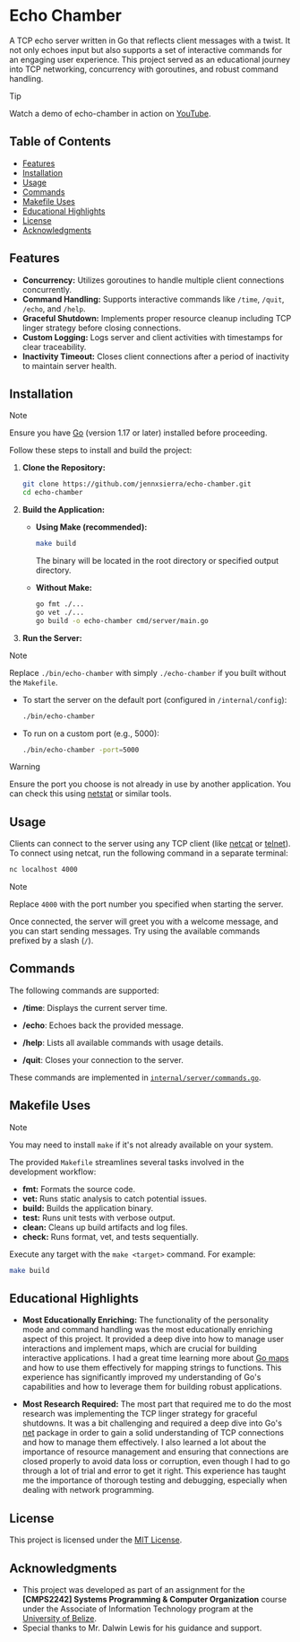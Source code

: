 # Echo Chamber

A TCP echo server written in Go that reflects client messages with a twist. It not only echoes input but also supports a set of interactive commands for an engaging user experience. This project served as an educational journey into TCP networking, concurrency with goroutines, and robust command handling.

> [!TIP]
>
> Watch a demo of echo-chamber in action on [YouTube](https://youtu.be/DemoVideoID).

## Table of Contents

- [Features](#features)
- [Installation](#installation)
- [Usage](#usage)
- [Commands](#commands)
- [Makefile Uses](#makefile-uses)
- [Educational Highlights](#educational-highlights)
- [License](#license)
- [Acknowledgments](#acknowledgments)

## Features

- **Concurrency:** Utilizes goroutines to handle multiple client connections concurrently.
- **Command Handling:** Supports interactive commands like `/time`, `/quit`, `/echo`, and `/help`.
- **Graceful Shutdown:** Implements proper resource cleanup including TCP linger strategy before closing connections.
- **Custom Logging:** Logs server and client activities with timestamps for clear traceability.
- **Inactivity Timeout:** Closes client connections after a period of inactivity to maintain server health.

## Installation

> [!NOTE]
>
> Ensure you have [Go](https://golang.org/dl/) (version 1.17 or later) installed before proceeding.

Follow these steps to install and build the project:

1. **Clone the Repository:**

    ```bash
    git clone https://github.com/jennxsierra/echo-chamber.git
    cd echo-chamber
    ```

2. **Build the Application:**

    - **Using Make (recommended):**

      ```bash
      make build
      ```

      The binary will be located in the root directory or specified output directory.

    - **Without Make:**

      ```bash
      go fmt ./...
      go vet ./...
      go build -o echo-chamber cmd/server/main.go
      ```

3. **Run the Server:**

> [!NOTE]
>
> Replace `./bin/echo-chamber` with simply `./echo-chamber` if you built without the `Makefile`.

- To start the server on the default port (configured in `/internal/config`):

     ```bash
     ./bin/echo-chamber
     ```

- To run on a custom port (e.g., 5000):

     ```bash
     ./bin/echo-chamber -port=5000
     ```

> [!WARNING]
>
> Ensure the port you choose is not already in use by another application. You can check this using [netstat](https://learn.microsoft.com/en-us/windows-server/administration/windows-commands/netstat) or similar tools.

## Usage

Clients can connect to the server using any TCP client (like [netcat](https://netcat.sourceforge.net/) or [telnet](https://learn.microsoft.com/en-us/windows-server/administration/windows-commands/telnet)).
To connect using netcat, run the following command in a separate terminal:

```bash
nc localhost 4000
```

> [!NOTE]
>
> Replace `4000` with the port number you specified when starting the server.

Once connected, the server will greet you with a welcome message, and you can start sending messages. Try using the available commands prefixed by a slash (`/`).

## Commands

The following commands are supported:

- **/time**: Displays the current server time.

- **/echo**: Echoes back the provided message.

- **/help**: Lists all available commands with usage details.

- **/quit**: Closes your connection to the server.

These commands are implemented in [`internal/server/commands.go`](https://github.com/jennxsierra/echo-chamber/blob/main/internal/server/commands.go).

## Makefile Uses

> [!NOTE]
>
> You may need to install `make` if it's not already available on your system.

The provided `Makefile` streamlines several tasks involved in the development workflow:

- **fmt:** Formats the source code.
- **vet:** Runs static analysis to catch potential issues.
- **build:** Builds the application binary.
- **test:** Runs unit tests with verbose output.
- **clean:** Cleans up build artifacts and log files.
- **check:** Runs format, vet, and tests sequentially.

Execute any target with the `make <target>` command. For example:

```bash
make build
```

## Educational Highlights

- **Most Educationally Enriching:** The functionality of the personality mode and command handling was the most educationally enriching aspect of this project. It provided a deep dive into how to manage user interactions and implement maps, which are crucial for building interactive applications. I had a great time learning more about [Go maps](https://go.dev/blog/maps) and how to use them effectively for mapping strings to functions. This experience has significantly improved my understanding of Go's capabilities and how to leverage them for building robust applications.

- **Most Research Required:** The most part that required me to do the most research was implementing the TCP linger strategy for graceful shutdowns. It was a bit challenging and required a deep dive into Go's [net](https://pkg.go.dev/net) package in order to gain a solid understanding of TCP connections and how to manage them effectively. I also learned a lot about the importance of resource management and ensuring that connections are closed properly to avoid data loss or corruption, even though I had to go through a lot of trial and error to get it right. This experience has taught me the importance of thorough testing and debugging, especially when dealing with network programming.

## License

This project is licensed under the [MIT License](LICENSE).

## Acknowledgments

- This project was developed as part of an assignment for the **[CMPS2242] Systems Programming & Computer Organization** course  under the Associate of Information Technology program at the [University of Belize](https://www.ub.edu.bz/).
- Special thanks to Mr. Dalwin Lewis for his guidance and support.
